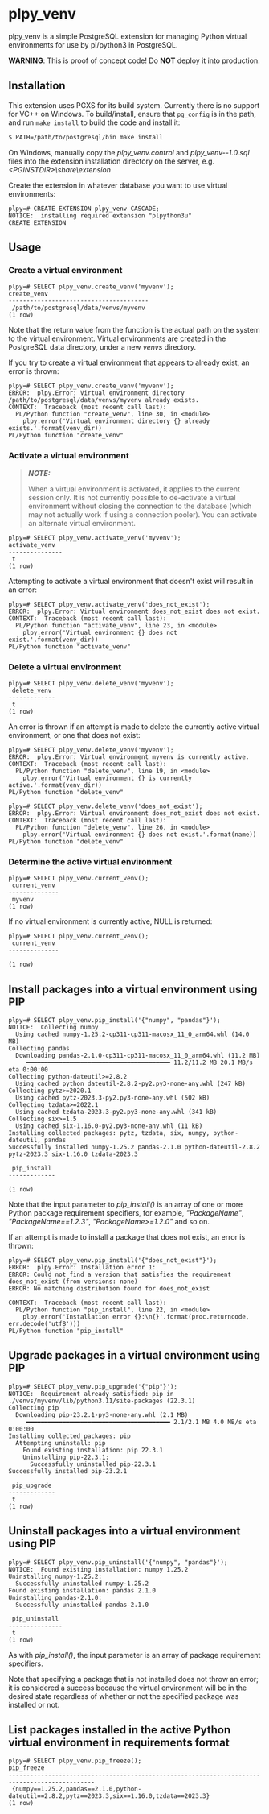 # plpy_venv

plpy_venv is a simple PostgreSQL extension for managing Python virtual environments for use by pl/python3 in PostgreSQL.

**WARNING**: This is proof of concept code! Do **NOT** deploy it into production.

## Installation

This extension uses PGXS for its build system. Currently there is no support
for VC++ on Windows. To build/install, ensure that `pg_config` is in the path,
and run `make install` to build the code and install it:

```bash
$ PATH=/path/to/postgresql/bin make install
```

On Windows, manually copy the *plpy_venv.control* and *plpy_venv--1.0.sql* files into the extension installation 
directory on the server, e.g. *\<PGINSTDIR\>\share\extension*

Create the extension in whatever database you want to use virtual environments:

```postgresql
plpy=# CREATE EXTENSION plpy_venv CASCADE;
NOTICE:  installing required extension "plpython3u"
CREATE EXTENSION
```

## Usage

### Create a virtual environment

```postgresql
plpy=# SELECT plpy_venv.create_venv('myvenv');
create_venv              
---------------------------------------
 /path/to/postgresql/data/venvs/myvenv
(1 row)
```

Note that the return value from the function is the actual path on the system to the virtual environment. Virtual 
environments are created in the PostgreSQL data directory, under a new *venvs* directory.

If you try to create a virtual environment that appears to already exist, an error is thrown:

```postgresql
plpy=# SELECT plpy_venv.create_venv('myvenv');
ERROR:  plpy.Error: Virtual environment directory /path/to/postgresql/data/venvs/myvenv already exists.
CONTEXT:  Traceback (most recent call last):
  PL/Python function "create_venv", line 30, in <module>
    plpy.error('Virtual environment directory {} already exists.'.format(venv_dir))
PL/Python function "create_venv"
```

### Activate a virtual environment

> **_NOTE:_** 
> 
> When a virtual environment is activated, it applies to the current session only. It is not currently 
> possible to de-activate a virtual environment without closing the connection to the database (which may not actually
> work if using a connection pooler). You can activate an alternate virtual environment.

```postgresql
plpy=# SELECT plpy_venv.activate_venv('myvenv');
activate_venv 
---------------
 t
(1 row)
```

Attempting to activate a virtual environment that doesn't exist will result in an error:

```postgresql
plpy=# SELECT plpy_venv.activate_venv('does_not_exist');
ERROR:  plpy.Error: Virtual environment does_not_exist does not exist.
CONTEXT:  Traceback (most recent call last):
  PL/Python function "activate_venv", line 23, in <module>
    plpy.error('Virtual environment {} does not exist.'.format(venv_dir))
PL/Python function "activate_venv"
```

### Delete a virtual environment

```postgresql
plpy=# SELECT plpy_venv.delete_venv('myvenv');
 delete_venv 
-------------
 t
(1 row)
```

An error is thrown if an attempt is made to delete the currently active virtual environment, or one that does not exist:

```postgresql
plpy=# SELECT plpy_venv.delete_venv('myvenv');
ERROR:  plpy.Error: Virtual environment myvenv is currently active.
CONTEXT:  Traceback (most recent call last):
  PL/Python function "delete_venv", line 19, in <module>
    plpy.error('Virtual environment {} is currently active.'.format(venv_dir))
PL/Python function "delete_venv"
```

```postgresql
plpy=# SELECT plpy_venv.delete_venv('does_not_exist');
ERROR:  plpy.Error: Virtual environment does_not_exist does not exist.
CONTEXT:  Traceback (most recent call last):
  PL/Python function "delete_venv", line 26, in <module>
    plpy.error('Virtual environment {} does not exist.'.format(name))
PL/Python function "delete_venv"
```

### Determine the active virtual environment

```postgresql
plpy=# SELECT plpy_venv.current_venv();
 current_venv 
--------------
 myvenv
(1 row)
```

If no virtual environment is currently active, NULL is returned:

```postgresql
plpy=# SELECT plpy_venv.current_venv();
 current_venv 
--------------
 
(1 row)
```

## Install packages into a virtual environment using PIP

```postgresql
plpy=# SELECT plpy_venv.pip_install('{"numpy", "pandas"}');
NOTICE:  Collecting numpy
  Using cached numpy-1.25.2-cp311-cp311-macosx_11_0_arm64.whl (14.0 MB)
Collecting pandas
  Downloading pandas-2.1.0-cp311-cp311-macosx_11_0_arm64.whl (11.2 MB)
     ━━━━━━━━━━━━━━━━━━━━━━━━━━━━━━━━━━━━━━━━ 11.2/11.2 MB 20.1 MB/s eta 0:00:00
Collecting python-dateutil>=2.8.2
  Using cached python_dateutil-2.8.2-py2.py3-none-any.whl (247 kB)
Collecting pytz>=2020.1
  Using cached pytz-2023.3-py2.py3-none-any.whl (502 kB)
Collecting tzdata>=2022.1
  Using cached tzdata-2023.3-py2.py3-none-any.whl (341 kB)
Collecting six>=1.5
  Using cached six-1.16.0-py2.py3-none-any.whl (11 kB)
Installing collected packages: pytz, tzdata, six, numpy, python-dateutil, pandas
Successfully installed numpy-1.25.2 pandas-2.1.0 python-dateutil-2.8.2 pytz-2023.3 six-1.16.0 tzdata-2023.3

 pip_install 
-------------
 
(1 row)
```

Note that the input parameter to *pip_install()* is an array of one or more Python package requirement specifiers, for
example, *"PackageName"*, *"PackageName==1.2.3"*, *"PackageName>=1.2.0"* and so on.

If an attempt is made to install a package that does not exist, an error is thrown:

```postgresql
plpy=# SELECT plpy_venv.pip_install('{"does_not_exist"}');
ERROR:  plpy.Error: Installation error 1:
ERROR: Could not find a version that satisfies the requirement does_not_exist (from versions: none)
ERROR: No matching distribution found for does_not_exist

CONTEXT:  Traceback (most recent call last):
  PL/Python function "pip_install", line 22, in <module>
    plpy.error('Installation error {}:\n{}'.format(proc.returncode, err.decode('utf8')))
PL/Python function "pip_install"
```


## Upgrade packages in a virtual environment using PIP

```postgresql
plpy=# SELECT plpy_venv.pip_upgrade('{"pip"}');
NOTICE:  Requirement already satisfied: pip in ./venvs/myvenv/lib/python3.11/site-packages (22.3.1)
Collecting pip
  Downloading pip-23.2.1-py3-none-any.whl (2.1 MB)
     ━━━━━━━━━━━━━━━━━━━━━━━━━━━━━━━━━━━━━━━━ 2.1/2.1 MB 4.0 MB/s eta 0:00:00
Installing collected packages: pip
  Attempting uninstall: pip
    Found existing installation: pip 22.3.1
    Uninstalling pip-22.3.1:
      Successfully uninstalled pip-22.3.1
Successfully installed pip-23.2.1

 pip_upgrade 
-------------
 t
(1 row)
```


## Uninstall packages into a virtual environment using PIP

```postgresql
plpy=# SELECT plpy_venv.pip_uninstall('{"numpy", "pandas"}');
NOTICE:  Found existing installation: numpy 1.25.2
Uninstalling numpy-1.25.2:
  Successfully uninstalled numpy-1.25.2
Found existing installation: pandas 2.1.0
Uninstalling pandas-2.1.0:
  Successfully uninstalled pandas-2.1.0

 pip_uninstall 
---------------
 t
(1 row)
```

As with *pip_install()*, the input parameter is an array of package requirement specifiers.

Note that specifying a package that is not installed does not throw an error; it is considered a success because the 
virtual environment will be in the desired state regardless of whether or not the specified package was installed or
not.

## List packages installed in the active Python virtual environment in requirements format

```postgresql
plpy=# SELECT plpy_venv.pip_freeze();
pip_freeze                                          
----------------------------------------------------------------------------------------------
 {numpy==1.25.2,pandas==2.1.0,python-dateutil==2.8.2,pytz==2023.3,six==1.16.0,tzdata==2023.3}
(1 row)
```